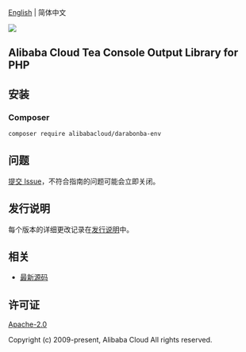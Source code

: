 [English](README.md) | 简体中文

![](https://aliyunsdk-pages.alicdn.com/icons/AlibabaCloud.svg)

## Alibaba Cloud Tea Console Output Library for PHP

## 安装

### Composer

```bash
composer require alibabacloud/darabonba-env
```

## 问题

[提交 Issue](https://github.com/aliyun/darabonba-env/issues/new)，不符合指南的问题可能会立即关闭。

## 发行说明

每个版本的详细更改记录在[发行说明](./ChangeLog.txt)中。

## 相关

* [最新源码](https://github.com/aliyun/darabonba-env)

## 许可证

[Apache-2.0](http://www.apache.org/licenses/LICENSE-2.0)

Copyright (c) 2009-present, Alibaba Cloud All rights reserved.

